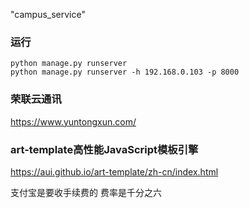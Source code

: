"campus_service" 



### 运行

```
python manage.py runserver
python manage.py runserver -h 192.168.0.103 -p 8000
```





### 荣联云通讯

https://www.yuntongxun.com/



### art-template高性能JavaScript模板引擎
https://aui.github.io/art-template/zh-cn/index.html



支付宝是要收手续费的
费率是千分之六